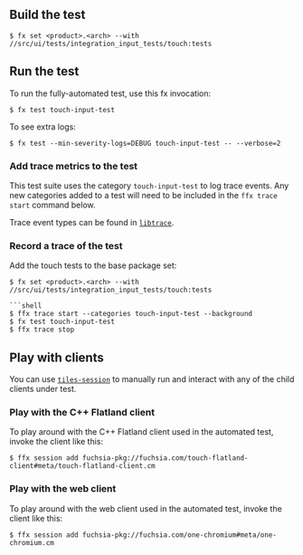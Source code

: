 ## Build the test

```shell
$ fx set <product>.<arch> --with //src/ui/tests/integration_input_tests/touch:tests
```

## Run the test

To run the fully-automated test, use this fx invocation:

```shell
$ fx test touch-input-test
```

To see extra logs:

```shell
$ fx test --min-severity-logs=DEBUG touch-input-test -- --verbose=2
```

### Add trace metrics to the test

This test suite uses the category `touch-input-test` to log trace events. Any new categories added
to a test will need to be included in the `ffx trace start` command below.

Trace event types can be found in
[`libtrace`](//zircon/system/ulib/trace/include/lib/trace/event.h).

### Record a trace of the test

Add the touch tests to the base package set:

```shell
$ fx set <product>.<arch> --with //src/ui/tests/integration_input_tests/touch:tests

```shell
$ ffx trace start --categories touch-input-test --background
$ fx test touch-input-test
$ ffx trace stop
```
## Play with clients

You can use [`tiles-session`](/src/ui/bin/tiles-session/README.md) to manually run and
interact with any of the child clients under test.

### Play with the C++ Flatland client

To play around with the C++ Flatland client used in the automated test, invoke the client like this:

```shell
$ ffx session add fuchsia-pkg://fuchsia.com/touch-flatland-client#meta/touch-flatland-client.cm
```

### Play with the web client

To play around with the web client used in the automated test, invoke the client like this:

```shell
$ ffx session add fuchsia-pkg://fuchsia.com/one-chromium#meta/one-chromium.cm
```
